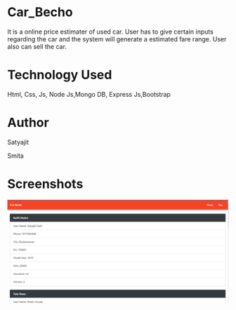 # Car_Becho
It is a online price estimater of used car. User has to give certain inputs regarding the car and the system will generate a estimated fare range. User also can sell the car.
# Technology Used
Html, Css, Js, Node Js,Mongo DB, Express Js,Bootstrap

# Author
Satyajit

Smita

# Screenshots

![6th Image](Screenshots/carbecho6.PNG)
